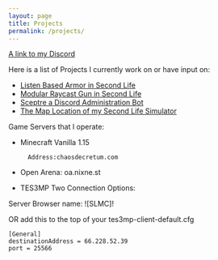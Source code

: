 ```yaml
---
layout: page
title: Projects
permalink: /projects/
---
```

[A link to my Discord](https://discord.gg/RPgbjJs)

Here is a list of Projects I currently work on or have input on:

+ [Listen Based Armor in Second Life](https://github.com/Krutchen/SLMCLBA)
+ [Modular Raycast Gun in Second Life](https://github.com/Volhund/MRCG)
+ [Sceptre a Discord Administration Bot](https://github.com/nixnest/scepter)
+ [The Map Location of my Second Life Simulator](http://maps.secondlife.com/secondlife/Milopolis/201/16/3153)

Game Servers that I operate:

+ Minecraft Vanilla 1.15

        Address:chaosdecretum.com

+ Open Arena: oa.nixne.st

+ TES3MP Two Connection Options:

Server Browser name: ![SLMC]!

OR add this to the top of your tes3mp-client-default.cfg

```
[General]
destinationAddress = 66.228.52.39
port = 25566
```
